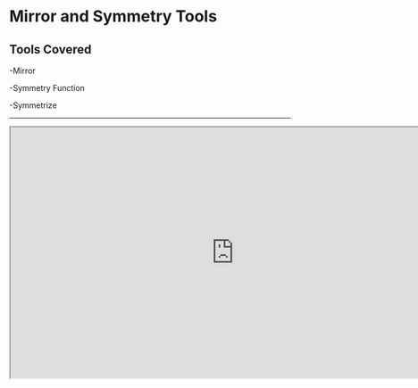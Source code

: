 # Mirror and Symmetry Tools

<h2>Tools Covered</h2>
<p>-Mirror</p>
<p>-Symmetry Function</p>
<p>-Symmetrize</p>
<hr>
<p><iframe src="https://www.youtube.com/embed/8eFW3Tsi1cE?rel=0" width="800" height="450" allowfullscreen="allowfullscreen" allow="accelerometer; autoplay; clipboard-write; encrypted-media; gyroscope; picture-in-picture"></iframe></p>
<p>&nbsp;</p>